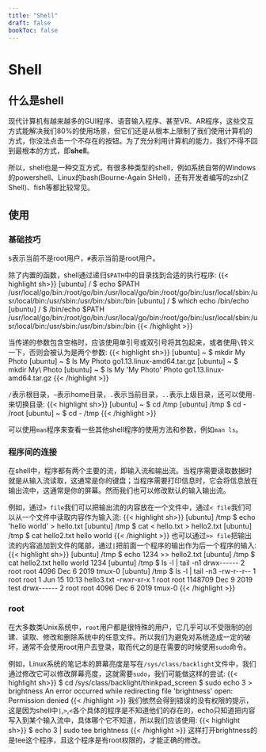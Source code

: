 ```yaml
---
title: "Shell"
draft: false
bookToc: false
---
```



# Shell

什么是shell
-------

现代计算机有越来越多的GUI程序、语音输入程序、甚至VR、AR程序，这些交互方式能解决我们80%的使用场景，但它们还是从根本上限制了我们使用计算机的方式，你没法点击一个不存在的按钮。为了充分利用计算机的能力，我们不得不回到最根本的方式，即**shell**。

所以，shell也是一种交互方式，有很多种类型的shell，例如系统自带的Windows的powershell、Linux的bash(Bourne-Again SHell)，还有开发者编写的zsh(Z Shell)、fish等都比较常见。


使用
-------

### 基础技巧
`$`表示当前不是root用户，`#`表示当前是root用户。

除了内置的函数，shell通过递归`$PATH`中的目录找到合适的执行程序:
{{< highlight sh>}}
[ubuntu] / $ echo $PATH
/usr/local/go/bin:/root/go/bin:/usr/local/go/bin:/root/go/bin:/usr/local/sbin:/usr/local/bin:/usr/sbin:/usr/bin:/sbin:/bin
[ubuntu] / $ which echo
/bin/echo
[ubuntu] / $ /bin/echo $PATH
/usr/local/go/bin:/root/go/bin:/usr/local/go/bin:/root/go/bin:/usr/local/sbin:/usr/local/bin:/usr/sbin:/usr/bin:/sbin:/bin
{{< /highlight >}}

当传递的参数包含空格时，应该使用单引号或双引号将其包起来，或者使用`\`转义一下，否则会被认为是两个参数:
{{< highlight sh>}}
[ubuntu] ~ $ mkdir My Photo
[ubuntu] ~ $ ls
My  Photo  go1.13.linux-amd64.tar.gz
[ubuntu] ~ $ mkdir My\ Photo
[ubuntu] ~ $ ls
 My  'My Photo'   Photo   go1.13.linux-amd64.tar.gz
{{< /highlight >}}

`/`表示根目录，`~`表示home目录，`.`表示当前目录，`..`表示上级目录，还可以使用`-`来切换目录:
{{< highlight sh>}}
[ubuntu] ~ $ cd /tmp
[ubuntu] /tmp $ cd -
/root
[ubuntu] ~ $ cd -
/tmp
{{< /highlight >}}

可以使用`man`程序来查看一些其他shell程序的使用方法和参数，例如`man ls`。

### 程序间的连接
在shell中，程序都有两个主要的流，即输入流和输出流。当程序需要读取数据时就是从输入流读取，这通常是你的键盘；当程序需要打印信息时，它会将信息放在输出流中，这通常是你的屏幕。然而我们也可以修改默认的输入输出流。

例如，通过`> file`我们可以把输出流的内容放在一个文件中，通过`< file`我们可以从一个文件中读取内容作为输入流:
{{< highlight sh>}}
[ubuntu] /tmp $ echo 'hello world' > hello.txt
[ubuntu] /tmp $ cat < hello.txt > hello2.txt
[ubuntu] /tmp $ cat hello2.txt
hello world
{{< /highlight >}}
也可以通过`>> file`把输出流的内容追加到文件的尾部，通过`|`把前面一个程序的输出作为后一个程序的输入:
{{< highlight sh>}}
[ubuntu] /tmp $ echo 1234 >> hello2.txt
[ubuntu] /tmp $ cat hello2.txt
hello world
1234
[ubuntu] /tmp $ ls -l | tail -n1
drwx------  2 root root    4096 Dec  6  2019 tmux-0
[ubuntu] /tmp $ ls -l | tail -n3
-rw-r--r--  1 root root       1 Jun 15 10:13 hello3.txt
-rwxr-xr-x  1 root root 1148709 Dec  9  2019 test
drwx------  2 root root    4096 Dec  6  2019 tmux-0
{{< /highlight >}}

### root
在大多数类Unix系统中，`root`用户都是很特殊的用户，它几乎可以不受限制的创建、读取、修改和删除系统中的任意文件。所以我们为避免对系统造成一定的破坏，通常不会使用root用户去登录，取而代之的是在需要的时候使用`sudo`命令。

例如，Linux系统的笔记本的屏幕亮度是写在`/sys/class/backlight`文件中，我们通过修改它可以修改屏幕亮度，这就需要`sudo`，我们可能做这样的尝试:
{{< highlight sh>}}
$ cd /sys/class/backlight/thinkpad_screen
$ sudo echo 3 > brightness
An error occurred while redirecting file 'brightness'
open: Permission denied
{{< /highlight >}}
我们依然会得到错误的没有权限的提示，这是因为shell中`|`,`>`,`<`各个具体的程序是不知道他们的存在的，echo只知道把内容写入到某个输入流中，具体哪个它不知道，所以我们应该使用:
{{< highlight sh>}}
$ echo 3 | sudo tee brightness
{{< /highlight >}}
这样打开brightness的是tee这个程序，且这个程序是有root权限的，才能正确的修改。
